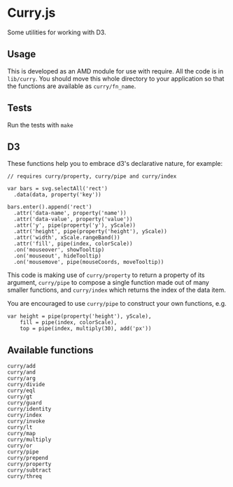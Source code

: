 # Curry.js

Some utilities for working with D3.

## Usage

This is developed as an AMD module for use with require. All the code is in `lib/curry`. You should move this whole directory to your application so that the functions are available as `curry/fn_name`.

## Tests

Run the tests with `make`

## D3

These functions help you to embrace d3's declarative nature, for example:

    // requires curry/property, curry/pipe and curry/index

    var bars = svg.selectAll('rect')
      .data(data, property('key'))

    bars.enter().append('rect')
      .attr('data-name', property('name'))
      .attr('data-value', property('value'))
      .attr('y', pipe(property('y'), yScale))
      .attr('height', pipe(property('height'), yScale))
      .attr('width', xScale.rangeBand())
      .attr('fill', pipe(index, colorScale))
      .on('mouseover', showTooltip)
      .on('mouseout', hideTooltip)
      .on('mousemove', pipe(mouseCoords, moveTooltip))

This code is making use of `curry/property` to return a property of its argument, `curry/pipe` to compose a single function made out of many smaller functions, and `curry/index` which returns the index of the data item.

You are encouraged to use `curry/pipe` to construct your own functions, e.g.

    var height = pipe(property('height'), yScale),
        fill = pipe(index, colorScale),
        top = pipe(index, multiply(30), add('px'))

## Available functions

    curry/add
    curry/and
    curry/arg
    curry/divide
    curry/eql
    curry/gt
    curry/guard
    curry/identity
    curry/index
    curry/invoke
    curry/lt
    curry/map
    curry/multiply
    curry/or
    curry/pipe
    curry/prepend
    curry/property
    curry/subtract
    curry/threq
